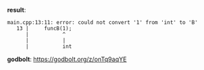 **result**:
```
main.cpp:13:11: error: could not convert '1' from 'int' to 'B'
   13 |     funcB(1);
      |           ^
      |           |
      |           int
```
**godbolt**: https://godbolt.org/z/onTq9aqYE
